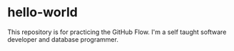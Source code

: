# hello-world
This repository is for practicing the GitHub Flow.
I'm a self taught software developer and database programmer. 
